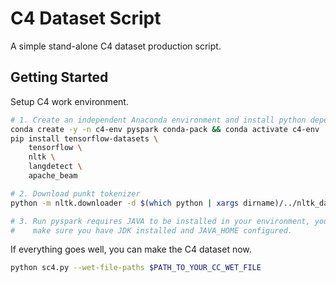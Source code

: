 # C4 Dataset Script

A simple stand-alone C4 dataset production script.

## Getting Started

Setup C4 work environment.

```bash
# 1. Create an independent Anaconda environment and install python dependencies
conda create -y -n c4-env pyspark conda-pack && conda activate c4-env
pip install tensorflow-datasets \
    tensorflow \
    nltk \
    langdetect \
    apache_beam

# 2. Download punkt tokenizer
python -m nltk.downloader -d $(which python | xargs dirname)/../nltk_data punkt

# 3. Run pyspark requires JAVA to be installed in your environment, you should
#    make sure you have JDK installed and JAVA_HOME configured.
```

If everything goes well, you can make the C4 dataset now.

```bash
python sc4.py --wet-file-paths $PATH_TO_YOUR_CC_WET_FILE
```
